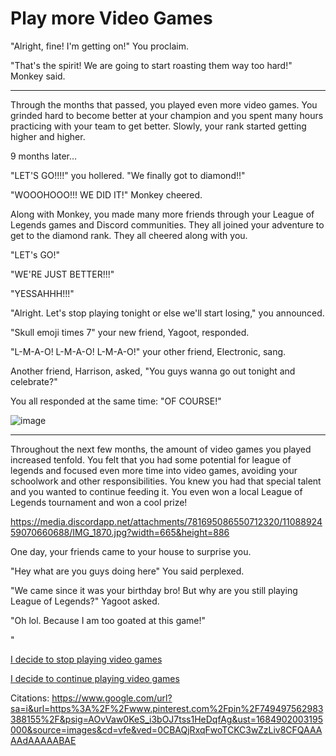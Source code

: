 # Play more Video Games

"Alright, fine! I'm getting on!" You proclaim. 

"That's the spirit! We are going to start roasting them way too hard!" Monkey said. 

<hr>

Through the months that passed, you played even more video games. You grinded hard to become better at your champion and you spent many hours practicing with your team to get better. Slowly, your rank started getting higher and higher.

9 months later...

"LET'S GO!!!!" you hollered. "We finally got to diamond!!" 

"WOOOHOOO!!! WE DID IT!" Monkey cheered. 

Along with Monkey, you made many more friends through your League of Legends games and Discord communities. They all joined your adventure to get to the diamond rank. They all cheered along with you. 

"LET's GO!"

"WE'RE JUST BETTER!!!" 

"YESSAHHH!!!"

"Alright. Let's stop playing tonight or else we'll start losing," you announced. 

"Skull emoji times 7" your new friend, Yagoot, responded. 

"L-M-A-O! L-M-A-O! L-M-A-O!" your other friend, Electronic, sang.

Another friend, Harrison, asked, "You guys wanna go out tonight and celebrate?" 

You all responded at the same time: "OF COURSE!" 

![image](https://github.com/Dubshott/CAT3Book/assets/55414361/1f11fb27-5913-48ab-a390-91287a30baa0)

<hr> 

Throughout the next few months, the amount of video games you played increased tenfold. You felt that you had some potential for league of legends and focused even more time into video games, avoiding your schoolwork and other responsibilities. You knew you had that special talent and you wanted to continue feeding it. You even won a local League of Legends tournament and won a cool prize!

https://media.discordapp.net/attachments/781695086550712320/1108892459070660688/IMG_1870.jpg?width=665&height=886

One day, your friends came to your house to surprise you. 

"Hey what are you guys doing here" You said perplexed. 

"We came since it was your birthday bro! But why are you still playing League of Legends?" Yagoot asked. 

"Oh lol. Because I am too goated at this game!" 

"

[I decide to stop playing video games](/2B1.md)

[I decide to continue playing video games](/2B2.md)


Citations:
https://www.google.com/url?sa=i&url=https%3A%2F%2Fwww.pinterest.com%2Fpin%2F749497562983388155%2F&psig=AOvVaw0KeS_i3bOJ7tss1HeDqfAg&ust=1684902003195000&source=images&cd=vfe&ved=0CBAQjRxqFwoTCKC3wZzLiv8CFQAAAAAdAAAAABAE

